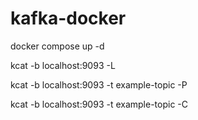 # kafka-docker

docker compose up -d

kcat -b localhost:9093 -L

kcat -b localhost:9093 -t example-topic -P

kcat -b localhost:9093 -t example-topic -C

